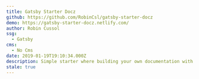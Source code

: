 ```yaml
---
title: Gatsby Starter Docz
github: https://github.com/RobinCsl/gatsby-starter-docz
demo: https://gatsby-starter-docz.netlify.com/
author: Robin Cussol
ssg:
  - Gatsby
cms:
  - No Cms
date: 2019-01-19T19:10:34.000Z
description: Simple starter where building your own documentation with Docz is possible
stale: true
---
```

